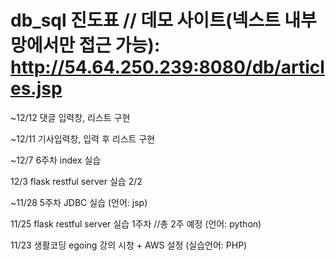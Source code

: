 db_sql 진도표 // 데모 사이트(넥스트 내부 망에서만 접근 가능): http://54.64.250.239:8080/db/articles.jsp
======
~12/12 
댓글 입력창, 리스트 구현

~12/11 
기사입력창, 입력 후 리스트 구현

~12/7
6주차 index 실습

12/3
flask restful server 실습 2/2

~11/28
5주차 JDBC 실습 (언어: jsp)

11/25 
flask restful server 실습 1주차 //총 2주 예정 (언어: python)

11/23 생활코딩 egoing 강의 시청 + AWS 설정 (실습언어: PHP)
